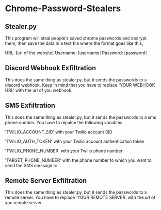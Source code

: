 # Chrome-Password-Stealers

Stealer.py
----------
This program will steal people's saved chrome passwords and decrypt them, then save the data in a text file where the format goes like this,

URL: [url of the website]
Username: [username]
Password: [password]


Discord Webhook Exfiltration
----------------------------
This does the same thing as stealer.py, but it sends the passwords to a discord webhook. Keep in mind that you have to replace 'YOUR WEBHOOK URL' with the url of you webhook.

SMS Exfiltration
----------------
This does the same thing as stealer.py, but it sends the passwords to a sms phone number. You have to repalce the following variables:

'TWILIO_ACCOUNT_SID' with your Twilio account SID


'TWILIO_AUTH_TOKEN' with your Twilio account authentication token

'TWILIO_PHONE_NUMBER' with your Twilio phone number

'TARGET_PHONE_NUMBER' with the phone number to which you want to send the SMS message to

Remote Server Exfiltration
--------------------------
This does the same thing as stealer.py, but it sends the passwords to a remote server. You have to replace 'YOUR REMOTE SERVER' with the url of you remote server.
